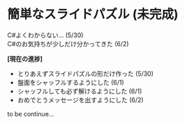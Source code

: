# 簡単なスライドパズル (未完成) 
C#よくわからない… (5/30)  
C#のお気持ちが少しだけ分かってきた (6/2)  

**[現在の進捗]**
- とりあえずスライドパズルの形だけ作った (5/30)  
- 盤面をシャッフルするようにした (6/1)
- シャッフルしても必ず解けるようにした (6/1)
- おめでとうメッセージを出すようにした (6/2)

to be continue...  

